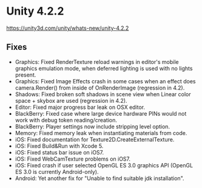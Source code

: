 # Unity 4.2.2
https://unity3d.com/unity/whats-new/unity-4.2.2

## Fixes

<ul>
<li>Graphics: Fixed RenderTexture reload warnings in editor's mobile graphics emulation mode, when deferred lighting is used with no lights present.</li>
<li>Graphics: Fixed Image Effects crash in some cases when an effect does camera.Render() from inside of OnRenderImage (regression in 4.2).</li>
<li>Shadows: Fixed broken soft shadows in scene view when Linear color space + skybox are used (regression in 4.2).</li>
<li>Editor: Fixed major progress bar leak on OSX editor.</li>
<li>BlackBerry: Fixed case where large device hardware PINs would not work with debug token reading/creation.</li>
<li>BlackBerry: Player settings now include stripping level option.</li>
<li>Memory: Fixed memory leak when instantiating materials from code.</li>
<li>iOS: Fixed documentation for Texture2D.CreateExternalTexture.</li>
<li>iOS: Fixed Build&amp;Run with Xcode 5.</li>
<li>iOS: Fixed status bar issue on iOS7.</li>
<li>iOS: Fixed WebCamTexture problems on iOS7.</li>
<li>iOS: Fixed crash if user selected OpenGL ES 3.0 graphics API (OpenGL ES 3.0 is currently Android-only).</li>
<li>Android: Yet another fix for "Unable to find suitable jdk installation".</li>
</ul>
